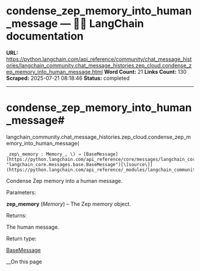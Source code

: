 # condense_zep_memory_into_human_message — 🦜🔗 LangChain  documentation

**URL:** https://python.langchain.com/api_reference/community/chat_message_histories/langchain_community.chat_message_histories.zep_cloud.condense_zep_memory_into_human_message.html
**Word Count:** 21
**Links Count:** 130
**Scraped:** 2025-07-21 08:18:46
**Status:** completed

---

# condense\_zep\_memory\_into\_human\_message\#

langchain\_community.chat\_message\_histories.zep\_cloud.condense\_zep\_memory\_into\_human\_message\(

    _zep\_memory : Memory_, \) → [BaseMessage](https://python.langchain.com/api_reference/core/messages/langchain_core.messages.base.BaseMessage.html#langchain_core.messages.base.BaseMessage "langchain_core.messages.base.BaseMessage")[\[source\]](https://python.langchain.com/api_reference/_modules/langchain_community/chat_message_histories/zep_cloud.html#condense_zep_memory_into_human_message)\#     

Condense Zep memory into a human message.

Parameters:     

**zep\_memory** \(_Memory_\) – The Zep memory object.

Returns:     

The human message.

Return type:     

[BaseMessage](https://python.langchain.com/api_reference/core/messages/langchain_core.messages.base.BaseMessage.html#langchain_core.messages.base.BaseMessage "langchain_core.messages.base.BaseMessage")

__On this page